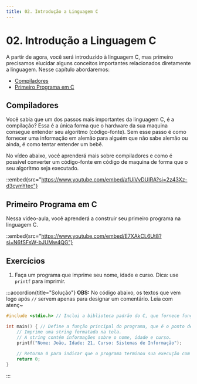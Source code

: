 ```yaml
---
title: 02. Introdução a Linguagem C
---
```

# 02. Introdução a Linguagem C

A partir de agora, você será introduzido à linguagem C, mas primeiro precisamos elucidar alguns conceitos importantes relacionados diretamente a linguagem. Nesse capítulo abordaremos:

- [Compiladores](#compiladores)
- [Primeiro Programa em C](#primeiro-programa-em-c)

## Compiladores

Você sabia que um dos passos mais importantes da linguagem C, é a compilação? Essa é a única forma que o hardware da sua maquina consegue entender seu algoritmo (código-fonte). Sem esse passo é como fornecer uma informação em alemão para alguém que não sabe alemão ou ainda, é como tentar entender um bebê.

No vídeo abaixo, você aprenderá mais sobre compiladores e como é possível converter um código-fonte em código de maquina de forma que o seu algoritmo seja executado.

::embed{src="https://www.youtube.com/embed/afUiVvDUIRA?si=2z43Xz-d3cymYtec"}

## Primeiro Programa em C

Nessa video-aula, você aprenderá a construir seu primeiro programa na linguagem C.

::embed{src="https://www.youtube.com/embed/E7XAkCL6Ut8?si=N6fSFsW-bJUMw4QG"}

## Exercícios

1. Faça um programa que imprime seu nome, idade e curso. Dica: use `printf` para imprimir.

:::accordion{title="Solução"}
**OBS:** No código abaixo, os textos que vem logo após `//` servem apenas para designar um comentário. Leia com atenç~
```c
#include <stdio.h> // Inclui a biblioteca padrão do C, que fornece funções para entrada e saída, como printf.

int main() { // Define a função principal do programa, que é o ponto de entrada para execução.
    // Imprime uma string formatada na tela. 
    // A string contém informações sobre o nome, idade e curso.
    printf("Nome: João, Idade: 21, Curso: Sistemas de Informação");
    
    // Retorna 0 para indicar que o programa terminou sua execução com sucesso.
    return 0;
}
```
:::